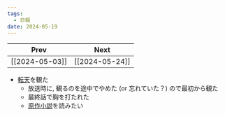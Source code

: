 ```yaml
---
tags:
  - 日報
date: 2024-05-19
---
```

|      Prev      |      Next      |
| :------------: | :------------: |
| [[2024-05-03]] | [[2024-05-24]] |
- [転天](https://tenten-kakumei.com/)を観た
	- 放送時に, 観るのを途中でやめた (or 忘れていた？) ので最初から観た
	- 最終話で胸を打たれた
	- [原作小説](https://ncode.syosetu.com/n8558fh/)を読みたい